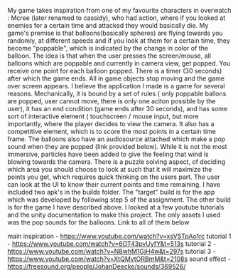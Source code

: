 My game takes inspiration from one of my favourite characters in overwatch : Mcree (later renamed to cassidy), who had action, where if you looked at enemies for a certain time and attacked they would basically die. My game's premise is that balloons(basically spheres) are flying towards you randomly, at different speeds and if you look at them for a certain time, they become "poppable", which is indicated by the change in color of the balloon. The idea is that when the user presses the screen/mouse, all balloons which are poppable and currently in camera view, get popped. You receive one point for each balloon popped. There is a timer (30 seconds) after which the game ends. All in game objects stop moving and the game over screen appears. I believe the application I made is a game for several reasons. Mechanically, it is bound by a set of rules ( only poppable ballons are popped, user cannot move, there is only one aciton possible by the user), it has an end condition (game ends after 30 seconds), and has some sort of interactive element ( touchscreen / mouse input, but more importantly, where the player decides to view the camera. It also has a competitive element, which is to score the most points in a certain time frame. The balloons also have an audiosource attached which make a pop sound when they are popped (link provided below). While it is not the most immersive, particles have been added to give the feeling that wind is blowing towards the camera. There is a puzzle solving aspect, of deciding which area you should choose to look at such that it will maximize the points you get, which requires quick thinking on the users part. The user can look at the UI to know their current points and time remaining. 
I have included two apk's in the builds folder. The "target" build is for the app which was developed by following step 5 of the assignment. The other build is for the game I have described above. I looked at a few youtube tutorials and the unity documentation to make this project. The only assets I used was the pop sounds for the balloons. Link to all of them below

main inspiration - https://www.youtube.com/watch?v=xsVSTpAo1rc
tutorial 1 - https://www.youtube.com/watch?v=6OT43pvUyfY&t=513s
tutorial 2 - https://www.youtube.com/watch?v=N8whM1GjH4w&t=297s
tutorial 3 - https://www.youtube.com/watch?v=XtQMytORBmM&t=2108s
sound effect - https://freesound.org/people/JohanDeecke/sounds/369526/
